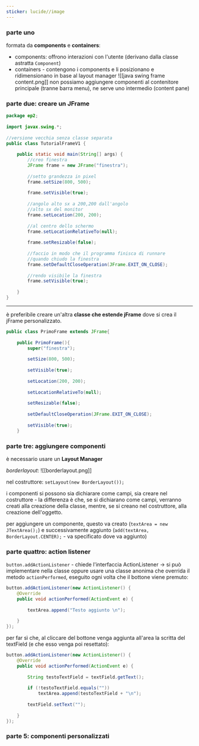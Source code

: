 ```yaml
---
sticker: lucide//image
---
```

### parte uno
formata da **components** e **containers**:
- components: offrono interazioni con l'utente (derivano dalla classe astratta `Component`)
- containers - contengono i components e li posizionano e ridimensionano in base al layout manager
![[java swing frame content.png]]
non possiamo aggiungere componenti al contenitore principale (tranne barra menu), ne serve uno intermedio (content pane)

### parte due: creare un JFrame


```java
package ep2;  
  
import javax.swing.*;  
  
//versione vecchia senza classe separata  
public class TutorialFrameV1 {  
  
    public static void main(String[] args) {  
        //creo finestra  
        JFrame frame = new JFrame("finestra");  
  
        //setto grandezza in pixel  
        frame.setSize(800, 500);  
  
        frame.setVisible(true);  
  
        //angolo alto sx a 200,200 dall'angolo  
        //alto sx del monitor        
        frame.setLocation(200, 200);  
  
        //al centro dello schermo  
        frame.setLocationRelativeTo(null);  
  
        frame.setResizable(false);  
  
        //faccio in modo che il programma finisca di runnare  
        //quando chiudo la finestra
        frame.setDefaultCloseOperation(JFrame.EXIT_ON_CLOSE);  
  
        //rendo visibile la finestra  
        frame.setVisible(true);  
  
    }  
}
```

---
è preferibile creare un'altra **classe che estende jFrame** dove si crea il jFrame personalizzato.

```java
public class PrimoFrame extends JFrame{  
  
    public PrimoFrame(){  
        super("finestra");  
  
        setSize(800, 500);  
  
        setVisible(true);  
  
        setLocation(200, 200);  
  
        setLocationRelativeTo(null);  
  
        setResizable(false);  
  
        setDefaultCloseOperation(JFrame.EXIT_ON_CLOSE);  
  
        setVisible(true);  
    }
```

### parte tre: aggiungere componenti
è necessario usare un **Layout Manager**

*borderlayout*:
![[borderlayout.png]]

nel costruttore:
`setLayout(new BorderLayout());`

i componenti si possono sia dichiarare come campi, sia creare nel costruttore - la differenza è che, se si dichiarano come campi, verranno creati alla creazione della classe, mentre, se si creano nel costruttore, alla creazione dell'oggetto.

per aggiungere un componente, questo va creato (`textArea = new JTextArea();`) e successivamente aggiunto (`add(textArea, BorderLayout.CENTER);` - va specificato dove va aggiunto)

### parte quattro: action listener
`button.addActionListener` - chiede l'interfaccia ActionListener -> si può implementare nella classe oppure usare una classe anonima che overrida il metodo `actionPerformed`, eseguito ogni volta che il bottone viene premuto:
```java
button.addActionListener(new ActionListener() {  
    @Override  
    public void actionPerformed(ActionEvent e) {  
  
        textArea.append("Testo aggiunto \n");  
  
    }  
});
```

per far sì che, al cliccare del bottone venga aggiunta all'area la scritta del textField (e che esso venga poi resettato):
```java
button.addActionListener(new ActionListener() {  
    @Override  
    public void actionPerformed(ActionEvent e) {  
  
        String testoTextField = textField.getText();  
  
        if (!testoTextField.equals(""))  
            textArea.append(testoTextField + "\n");  
  
        textField.setText("");  
  
    }  
});
```

### parte 5: componenti personalizzati
